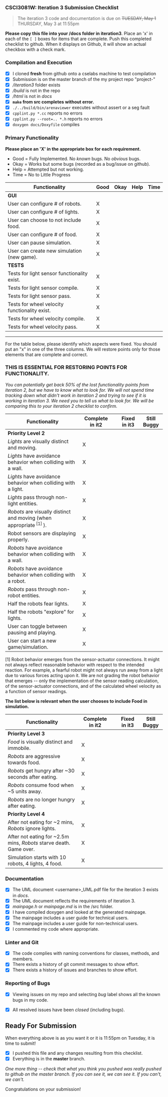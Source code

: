 ### CSCI3081W: Iteration 3 Submission Checklist

> The iteration 3 code and documentation is due on <del>TUESDAY, May 1</del> THURSDAY, May 3 at 11:55pm

**__Please copy this file into your /docs folder in iteration3__**. Place an 'x' in each of the `[ ]` boxes for items that are complete. Push this completed checklist to github. When it displays on Github, it will show an actual checkbox with a check mark.

### Compilation and Execution

- [x] I cloned **fresh** from github onto a cselabs machine to test compilation
- [x] Submission is on the master branch of the my project repo "project-<username>"
- [x] _/iteration3_ folder exists
- [x] _/build_ is not in the repo
- [x] _/html_ is not in _docs_
- [x] **__`make` from src completes without error.__**
- [x] `./../build/bin/arenaviewer` executes without assert or a seg fault
- [x] `cpplint.py *.cc` reports no errors
- [x] `cpplint.py --root=.. *.h` reports no errors
- [x] `doxygen docs/Doxyfile` compiles

### Primary Functionality

**__Please place an 'X' in the appropriate box for each requirement.__**
- Good = Fully Implemented. No _known_ bugs. No _obvious_ bugs.
- Okay = Works but some bugs (recorded as a bug/issue on github).
- Help = Attempted but not working.
- Time = No to Little Progress

| Functionality | Good | Okay | Help | Time |
| -------- | -------- | -------- | -------- | --------- |
| **__GUI__** |
| User can configure # of robots. | X |  |  |  |
| User can configure # of lights. | X |  |  |  |
| User can choose to not include food. | X |  |  |  |
| User can configure # of food. | X |  |  |  |
| User can pause simulation. | X |  |  |  |
| User can create new simulation (new game). | X |  |  |  |
| **__TESTS__** |
| Tests for light sensor functionality exist. | X |  |  |  |
| Tests for light sensor compile. | X |  |  |  |
| Tests for light sensor pass. | X |  |  |  |
| Tests for wheel velocity functionality exist. | X |  |  |  |
| Tests for wheel velocity compile. | X |  |  |  |
| Tests for wheel velocity pass. | X |  |  |  | |

<hr>

For the table below, please identify which aspects were fixed. You should put an "x" in one of the three columns. We will restore points only for those elements that are complete and correct.

### THIS IS ESSENTIAL FOR RESTORING POINTS FOR FUNCTIONALITY. 
*You can potentially get back 50% of the lost functionality points from iteration 2, but we have to know what to look for. We will not spend time tracking down what didn't work in iteration 2 and trying to see if it is working in iteration 3. We need you to tell us what to look for. We will be comparing this to your iteration 2 checklist to confirm.*


| Functionality | Complete in it2 | | Fixed in it3 | Still Buggy |
| -------- | -------- |-| -------- | -------- |
| **__Priority Level 2__** |
| _Lights_ are visually distinct and moving. | X ||  |   |
| _Lights_ have avoidance behavior when colliding with a wall. | X ||  |   |
| _Lights_ have avoidance behavior when colliding with a light. | X ||  |   |
| _Lights_ pass through non-light entities. | X ||  |   |
| _Robots_ are visually distinct and moving (when appropriate<sup> [1] </sup>). | X ||  |   |
| Robot sensors are displaying properly. | X ||  |   |
| _Robots_ have avoidance behavior when colliding with a wall. | X ||  |   |
| _Robots_ have avoidance behavior when colliding with a robot. | X ||  |   |
| _Robots_ pass through non-robot entities. | X ||  |   |
| Half the robots fear lights. | X ||  |   |
| Half the robots "explore" for lights. | X ||  |   |
| User can toggle between pausing and playing. | X ||  |   |
| User can start a new game/simulation. | X ||  |   | |

[1] Robot behavior emerges from the sensor-actuator connections. It might not always reflect reasonable behavior with respect to the intended reaction. For example, a fearful robot might not always run away from a light due to various forces acting upon it. We are not grading the robot behavior that emerges -- only the implementation of the sensor reading calculation, of the sensor-actuator connections, and of the calculated wheel velocity as a function of sensor readings.

**__The list below is relevant when the user chooses to include Food in simulation.__**

| Functionality | Complete in it2 || Fixed in it3 | Still Buggy |
| -------- | -------- |-| -------- | -------- |
| **__Priority Level 3__** |
| _Food_ is visually distinct and immobile. | X ||  |   |
| _Robots_ are aggressive towards food. | X ||  |   |
| _Robots_ get hungry after ~30 seconds after eating. | X ||  |   |
| _Robots_ consume food when ~5 units away. | X ||  |   |
| _Robots_ are no longer hungry after eating. | X ||  |   |
| **__Priority Level 4__** |
| After not eating for ~2 mins, _Robots_ ignore lights. | X ||  |   |
| After not eating for ~2.5m mins, _Robots_ starve death. Game over. | X ||  |   |
| Simulation starts with 10 robots, 4 lights, 4 food. | X ||  |   | |


### Documentation

- [x] The UML document &lt;username&gt;_UML.pdf file for the iteration 3 exists in _docs_.
- [x] The UML document reflects the requirements of iteration 3.
- [x] _mainpage.h_ or _mainpage.md_ is in the /src folder.
- [x] I have compiled doxygen and looked at the generated mainpage.
- [x] The mainpage includes a user guide for technical users.
- [x] The mainpage includes a user guide for non-technical users.
- [x] I commented my code where appropriate.

### Linter and Git
- [x] The code complies with naming conventions for classes, methods, and members.
- [x] There exists a history of git commit messages to show effort.
- [x] There exists a history of issues and branches to show effort.

### Reporting of Bugs
- [x] Viewing issues on my repo and selecting _bug_ label shows all the known bugs in my code.
- [x] All resolved issues have been _closed_ (including bugs).


## Ready For Submission

When everything above is as you want it or it is 11:55pm on Tuesday, it is time to submit!

- [x] I pushed this file and any changes resulting from this checklist.
- [x] Everything is in the **__master__** branch.

_One more thing -- check that what you think you pushed was really pushed to github on the master branch. If you can see it, we can see it. If you can't, we can't._

Congratulations on your submission!

